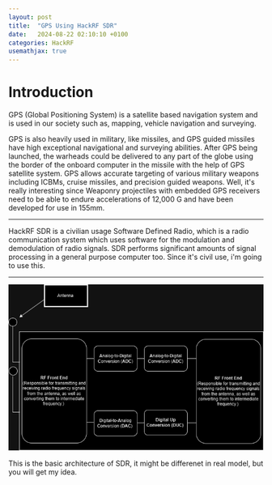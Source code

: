 ```yaml
---
layout: post
title:  "GPS Using HackRF SDR"
date:   2024-08-22 02:10:10 +0100
categories: HackRF
usemathjax: true
---
```


# Introduction 

GPS (Global Positioning System) is a satellite based navigation system and is used in our society such as, mapping, vehicle navigation and surveying. 

GPS is also heavily used in military, like missiles, and GPS guided missiles have high exceptional navigational and surveying abilities. After GPS being launched, the warheads could be delivered to any part of the globe using the border of the onboard computer in the missile with the help of GPS satellite system. 
GPS allows accurate targeting of various military weapons including ICBMs, cruise missiles, and precision guided weapons. 
Well, it's really interesting since Weaponry projectiles with embedded GPS receivers need to be able to endure accelerations of 
12,000 G and have been developed for use in 155mm. 

--- 

HackRF SDR is a civilian usage Software Defined Radio, which is a radio communication system which uses software for the modulation and demodulation of radio signals. SDR performs significant amounts of signal processing in a general purpose computer too. Since it's civil use, i'm going to use this. 

---

![SDR Architecture](https://raw.githubusercontent.com/Mardcelo/mardcelo.github.io/940ea209bdee1b75a10214c5dddcf51197b95f49/_posts/Images/SDR_arch.png)

This is the basic architecture of SDR, it might be differenet in real model, but you will get my idea.  
